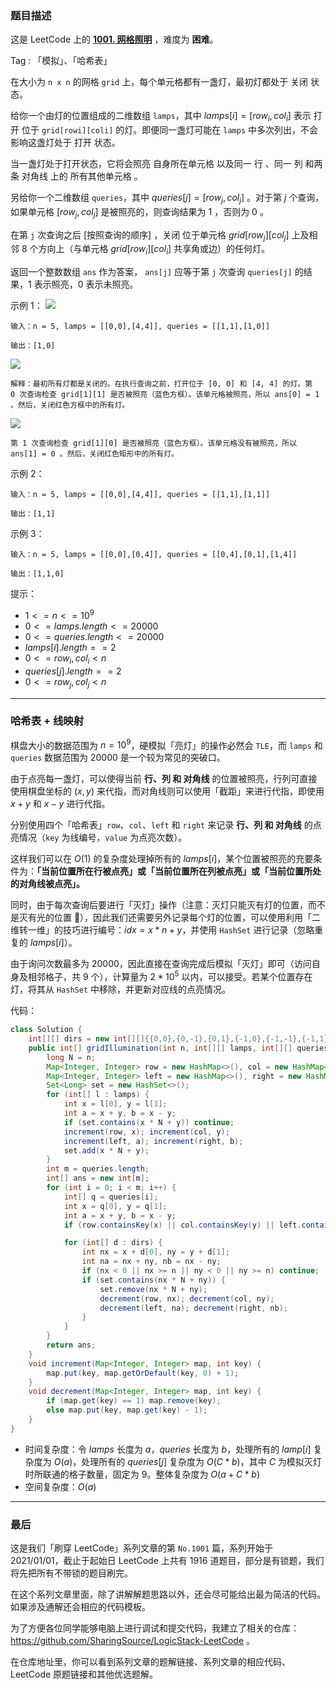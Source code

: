 ### 题目描述

这是 LeetCode 上的 **[1001. 网格照明](https://leetcode-cn.com/problems/grid-illumination/solution/gong-shui-san-xie-ha-xi-biao-xian-ying-s-s48d/)** ，难度为 **困难**。

Tag : 「模拟」、「哈希表」



在大小为 `n x n` 的网格 `grid` 上，每个单元格都有一盏灯，最初灯都处于 关闭 状态。

给你一个由灯的位置组成的二维数组 `lamps`，其中 $lamps[i] = [row_i, col_i]$ 表示 打开 位于 `grid[rowi][coli]` 的灯。即便同一盏灯可能在 `lamps` 中多次列出，不会影响这盏灯处于 打开 状态。

当一盏灯处于打开状态，它将会照亮 自身所在单元格 以及同一 行 、同一 列 和两条 对角线 上的 所有其他单元格 。

另给你一个二维数组 `queries`，其中 $queries[j] = [row_j, col_j]$ 。对于第 $j$ 个查询，如果单元格 $[row_j, col_j]$ 是被照亮的，则查询结果为 $1$ ，否则为 $0$ 。

在第 `j` 次查询之后 [按照查询的顺序] ，关闭 位于单元格 $grid[row_j][col_j]$ 上及相邻 $8$ 个方向上（与单元格 $grid[row_i][col_i]$ 共享角或边）的任何灯。

返回一个整数数组 `ans` 作为答案， `ans[j]` 应等于第 `j` 次查询 `queries[j]` 的结果，$1$ 表示照亮，$0$ 表示未照亮。

示例 1：
![](https://assets.leetcode.com/uploads/2020/08/19/illu_1.jpg)
```
输入：n = 5, lamps = [[0,0],[4,4]], queries = [[1,1],[1,0]]

输出：[1,0]
```
![](https://assets.leetcode.com/uploads/2020/08/19/illu_step1.jpg)
```
解释：最初所有灯都是关闭的。在执行查询之前，打开位于 [0, 0] 和 [4, 4] 的灯。第 0 次查询检查 grid[1][1] 是否被照亮（蓝色方框）。该单元格被照亮，所以 ans[0] = 1 。然后，关闭红色方框中的所有灯。
```
![](https://assets.leetcode.com/uploads/2020/08/19/illu_step2.jpg)
```
第 1 次查询检查 grid[1][0] 是否被照亮（蓝色方框）。该单元格没有被照亮，所以 ans[1] = 0 。然后，关闭红色矩形中的所有灯。
```
示例 2：
```
输入：n = 5, lamps = [[0,0],[4,4]], queries = [[1,1],[1,1]]

输出：[1,1]
```
示例 3：
```
输入：n = 5, lamps = [[0,0],[0,4]], queries = [[0,4],[0,1],[1,4]]

输出：[1,1,0]
```

提示：
* $1 <= n <= 10^9$
* $0 <= lamps.length <= 20000$
* $0 <= queries.length <= 20000$
* $lamps[i].length == 2$
* $0 <= row_i, col_i < n$
* $queries[j].length == 2$
* $0 <= row_j, col_j < n$

---

### 哈希表 + 线映射

棋盘大小的数据范围为 $n = 10^9$，硬模拟「亮灯」的操作必然会 `TLE`，而 `lamps` 和 `queries` 数据范围为 $20000$ 是一个较为常见的突破口。

由于点亮每一盏灯，可以使得当前 **行、列 和 对角线** 的位置被照亮，行列可直接使用棋盘坐标的 $(x, y)$ 来代指，而对角线则可以使用「截距」来进行代指，即使用 $x + y$ 和 $x - y$ 进行代指。

分别使用四个「哈希表」`row`、`col`、`left` 和 `right` 来记录 **行、列 和 对角线** 的点亮情况（`key` 为线编号，`value` 为点亮次数）。

这样我们可以在 $O(1)$ 的复杂度处理掉所有的 $lamps[i]$，某个位置被照亮的充要条件为：**「当前位置所在行被点亮」或「当前位置所在列被点亮」或「当前位置所处的对角线被点亮」。**

同时，由于每次查询后要进行「灭灯」操作（注意：灭灯只能灭有灯的位置，而不是灭有光的位置 🤣），因此我们还需要另外记录每个灯的位置，可以使用利用「二维转一维」的技巧进行编号：$idx = x * n + y$，并使用 `HashSet` 进行记录（忽略重复的 $lamps[i]$）。

由于询问次数最多为 $20000$，因此直接在查询完成后模拟「灭灯」即可（访问自身及相邻格子，共 $9$ 个），计算量为 $2 * 10^5$ 以内，可以接受。若某个位置存在灯，将其从 `HashSet` 中移除，并更新对应线的点亮情况。

代码：
```Java
class Solution {
    int[][] dirs = new int[][]{{0,0},{0,-1},{0,1},{-1,0},{-1,-1},{-1,1},{1,0},{1,-1},{1,1}};
    public int[] gridIllumination(int n, int[][] lamps, int[][] queries) {
        long N = n;
        Map<Integer, Integer> row = new HashMap<>(), col = new HashMap<>();
        Map<Integer, Integer> left = new HashMap<>(), right = new HashMap<>();
        Set<Long> set = new HashSet<>();
        for (int[] l : lamps) {
            int x = l[0], y = l[1];
            int a = x + y, b = x - y;
            if (set.contains(x * N + y)) continue;
            increment(row, x); increment(col, y);
            increment(left, a); increment(right, b);
            set.add(x * N + y);
        }
        int m = queries.length;
        int[] ans = new int[m];
        for (int i = 0; i < m; i++) {
            int[] q = queries[i];
            int x = q[0], y = q[1];
            int a = x + y, b = x - y;
            if (row.containsKey(x) || col.containsKey(y) || left.containsKey(a) || right.containsKey(b)) ans[i] = 1;

            for (int[] d : dirs) {
                int nx = x + d[0], ny = y + d[1];
                int na = nx + ny, nb = nx - ny;
                if (nx < 0 || nx >= n || ny < 0 || ny >= n) continue;
                if (set.contains(nx * N + ny)) {
                    set.remove(nx * N + ny);
                    decrement(row, nx); decrement(col, ny);
                    decrement(left, na); decrement(right, nb);
                }
            }
        }
        return ans;
    }
    void increment(Map<Integer, Integer> map, int key) {
        map.put(key, map.getOrDefault(key, 0) + 1);
    }
    void decrement(Map<Integer, Integer> map, int key) {
        if (map.get(key) == 1) map.remove(key);
        else map.put(key, map.get(key) - 1);
    }
}
```
* 时间复杂度：令 $lamps$ 长度为 $a$，$queries$ 长度为 $b$，处理所有的 $lamp[i]$ 复杂度为 $O(a)$，处理所有的 $queries[j]$ 复杂度为 $O(C * b)$，其中 $C$ 为模拟灭灯时所联通的格子数量，固定为 $9$。整体复杂度为 $O(a + C * b)$
* 空间复杂度：$O(a)$

---

### 最后

这是我们「刷穿 LeetCode」系列文章的第 `No.1001` 篇，系列开始于 2021/01/01，截止于起始日 LeetCode 上共有 1916 道题目，部分是有锁题，我们将先把所有不带锁的题目刷完。

在这个系列文章里面，除了讲解解题思路以外，还会尽可能给出最为简洁的代码。如果涉及通解还会相应的代码模板。

为了方便各位同学能够电脑上进行调试和提交代码，我建立了相关的仓库：https://github.com/SharingSource/LogicStack-LeetCode 。

在仓库地址里，你可以看到系列文章的题解链接、系列文章的相应代码、LeetCode 原题链接和其他优选题解。

